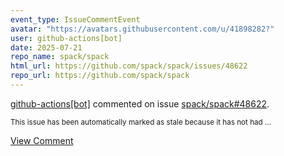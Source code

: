 ```yaml
---
event_type: IssueCommentEvent
avatar: "https://avatars.githubusercontent.com/u/41898282?"
user: github-actions[bot]
date: 2025-07-21
repo_name: spack/spack
html_url: https://github.com/spack/spack/issues/48622
repo_url: https://github.com/spack/spack
---
```


<a href='https://github.com/github-actions[bot]' target='_blank'>github-actions[bot]</a> commented on issue <a href='https://github.com/spack/spack/issues/48622' target='_blank'>spack/spack#48622</a>.

<small>This issue has been automatically marked as stale because it has not had ...</small>

<a href='https://github.com/spack/spack/issues/48622' target='_blank'>View Comment</a>